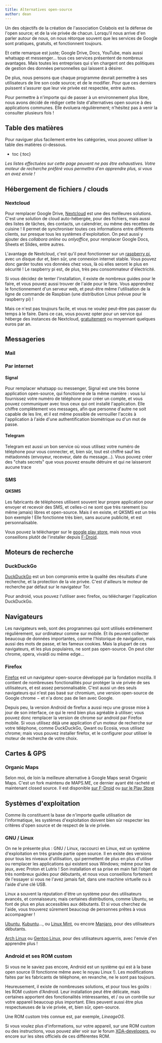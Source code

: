 ```yaml
---
title: Alternatives open-source
author: dean
---
```


Un des objectifs de la création de l'association Colabois est la défense de l'open source; et de la vie privée de chacun. Lorsqu'il nous arrive d'en parler autour de nous, on nous rétorque souvent que les services de Google sont pratiques, gratuits, et fonctionnent toujours.

Et cette remarque est juste; Google Drive, Docs, YouTube, mais aussi whatsapp et messenger... tous ces services présentent de nombreux avantages. Mais toutes les entreprises qui s'en chargent ont des politiques de gestion des données personnelles qui laissent à désirer.

De plus, nous pensons que chaque programme devrait permettre à ses utilisateurs de lire son code source; et de le modifier. Pour que ces derniers puissent s'assurer que leur vie privée est respectée, entre autres.

Pour permettre à n'importe qui de passer à un environnement plus libre, nous avons décidé de rédiger cette liste d'alternatives open source à des applications communes. Elle évoluera régulièrement; n'hésitez pas à venir la consulter plusieurs fois !

## Table des matières

Pour naviguer plus facilement entre les catégories, vous pouvez utiliser la table des matières ci-dessous.

* toc 
{:toc}

*Les listes effectuées sur cette page peuvent ne pas être exhaustives. Votre moteur de recherche préféré vous permettra d'en apprendre plus, si vous en avez envie !*

## Hébergement de fichiers / clouds

### Nextcloud

Pour remplacer Google Drive, [Nextcloud](https://nextcloud.com/) est une des meilleures solutions. C'est une solution de cloud auto-hébergée, pour des fichiers, mais aussi des listes de tâches, des contacts, un calendrier, ou même des recettes de cuisine ! Il permet de synchroniser toutes ces informations entre différents clients, sur presque tous les systèmes d'exploitation. On peut aussi y ajouter des *collabora online* ou *onlyoffice*, pour remplacer Google Docs, Sheets et Slides, entre autres.

L'avantage de Nextcloud, c'est qu'il peut fonctionner sur un [raspberry pi](https://www.raspberrypi.org/), avec un disque dur et, bien sûr, une connexion internet stable. Vous pouvez donc garder toutes vos données chez vous, là où elles seront le plus en sécurité ! Le raspberry pi est, de plus, très peu consommateur d'électricité.

Si vous décidez de tenter l'installation, il existe de nombreux guides pour le faire, et vous pouvez aussi trouver de l'aide pour le faire. Vous apprendrez le fonctionnement d'un serveur web, et peut-être même l'utilisation de la ligne de commande de Raspbian (une distribution Linux prévue pour le raspberry pi) !

Mais ce n'est pas toujours facile, et vous ne voulez peut-être pas passer du temps à le faire. Dans ce cas, vous pouvez opter pour un service qui héberge des instances de Nextcloud, [gratuitement](https://nextcloud.com/signup/) ou moyennant quelques euros par an.

## Messageries

### Mail

### Par internet

#### Signal

Pour remplacer whatsapp ou messenger, Signal est une très bonne application open-source, qui fonctionne de la même manière : vous lui fournissez votre numéro de téléphone pour créer un compte, et vous pouvez communiquer avec tous ceux qui ont installé l'application. Elle chiffre complètement vos messages, afin que personne d'autre ne soit capable de les lire, et il est même possible de verrouiller l'accès à l'application à l'aide d'une authentification biométrique ou d'un mot de passe.

#### Telegram

Telegram est aussi un bon service où vous utilisez votre numéro de téléphone pour vous connecter, et, bien sûr, tout est chiffré sauf les métadonnés (envoyeur, receveur, date du message...). Vous pouvez créer des "chats secrets" que vous pouvez ensuite détruire et qui ne laisseront aucune trace

### SMS

#### QKSMS

Les fabricants de téléphones utilisent souvent leur propre application pour envoyer et recevoir des SMS, et celles-ci ne sont que très rarement (ou même jamais) libres et open-source. Mais il en existe, et QKSMS est un très bon exemple ! Elle fonctionne très bien, sans aucune publicité, et est personnalisable.

Vous pouvez la télécharger sur le [google play store](https://play.google.com/store/apps/details?id=com.moez.QKSMS&hl=en_US&gl=US), mais nous vous conseillons plutôt de l'installer depuis [F-Droid](https://f-droid.org/en/packages/com.moez.QKSMS/).

## Moteurs de recherche

### DuckDuckGo

[DuckDuckGo](https://duckduckgo.com/) est un bon compromis entre la qualité des résultats d'une recherche, et la protection de la vie privée. C'est d'ailleurs le moteur de recherche par défaut sur le navigateur Tor. 

Pour android, vous pouvez l'utiliser avec firefox, ou télécharger l'application DuckDuckGo.

## Navigateurs

Les navigateurs web, sont des programmes qui sont utilisés extrêmement régulièrement, sur ordinateur comme sur mobile. Et ils peuvent collecter beaucoup de données importantes, comme l'historique de navigation, mais aussi des mots de passe, et les fameux cookies. Mais la plupart de ces navigateurs, et les plus populaires, ne sont pas open-source. On peut citer chrome, opera, vivaldi ou même edge...

### Firefox

[Firefox](https://www.mozilla.org/fr/firefox/new/) est un navigateur open-source développé par la fondation mozilla. Il contient de nombreuses fonctionalités pour protéger la vie privée de ses utilisateurs, et est assez personnalisable. C'est aussi un des seuls navigateurs qui n'est pas basé sur chromium, une version open-source de Google chrome − et n'a donc pas de lien avec Google.

Depuis peu, la version Android de firefox a aussi reçu une grosse mise à jour de son interface, ce qui le rend bien plus agréable à utiliser; vous pouvez donc remplacer la version de chrome sur android par Firefox mobile. Si vous utilisez déjà une application d'un moteur de recherche sur votre téléphone, comme DuckDuckGo, Qwant ou Ecosia, vous utilisez chrome; mais vous pouvez installer firefox, et le configurer pour utiliser le moteur de recherche de votre choix.

## Cartes & GPS

### Organic Maps

Selon moi, de loin la meilleure alternative à Google Maps serait Organic Maps. C'est un fork maintenu de MAPS.ME, ce dernier ayant été racheté et maintenant closed source. Il est disponible [sur F-Droid](https://f-droid.org/packages/app.organicmaps/) ou [sur le Play Store](https://play.google.com/store/apps/details?id=app.organicmaps)

## Systèmes d'exploitation

Comme ils constituent la base de n'importe quelle utilisation de l'informatique, les systèmes d'exploitation doivent bien sûr respecter les critères d'open source et de respect de la vie privée.

### GNU / Linux

On ne le présente plus : GNU / Linux, raccourci en Linux, est un système d'exploitation en très grande partie open source. Il en existe des versions pour tous les niveaux d'utilisation, qui permettent de plus en plus d'utiliser ou remplacer les applications qui existent sous Windows; même pour les jeux, avec Proton et Lutris ! Son installation et sa prise en main fait l'objet de très nombreux guides pour débutants, et nous vous conseillons fortement de l'essayer si vous ne l'avez jamais fait, dans une machine virtuelle ou à l'aide d'une clé USB.

Linux a souvent la réputation d'être un système pour des utilisateurs avancés, et connaisseurs; mais certaines distributions, comme Ubuntu, se font de plus en plus accessibles aux débutants. Et si vous cherchez de l'aide, vous trouverez sûrement beaucoup de personnes prêtes à vous accompagner !

[Ubuntu](https://ubuntu.com/), [Kubuntu](https://kubuntu.org/)..., ou [Linux Mint](https://linuxmint.com/), ou encore [Manjaro](https://manjaro.org/), pour des utilisateurs débutants.

[Arch Linux](https://archlinux.org/) ou [Gentoo Linux](https://www.gentoo.org/), pour des utilisateurs aguerris, avec l'envie d'en apprendre plus !

### Android et ses ROM custom

Si vous ne le saviez pas encore, Android est un système qui est à la base open source (Il fonctionne même avec le noyau Linux !). Les modifications faites par les fabricants de téléphone, en revanche, ne le sont pas toujours.

Heureusement, il existe de nombreuses solutions, et pour tous les goûts : les ROM custom d'Android. Leur installation peut être délicate, mais certaines apportent des fonctionalités intéressantes, et / ou un contrôle sur votre appareil beaucoup plus important. Elles peuvent aussi être plus respectueuses de la vie privée, et, bien sûr, open-source.

Une ROM custom très connue est, par exemple, *LineageOS*.

Si vous voulez plus d'informations, sur votre appareil, sur une ROM custom ou des instructions, vous pouvez aller voir sur le forum [XDA-developers](https://www.xda-developers.com/the-most-popular-custom-roms-on-xda/), ou encore sur les sites officiels de ces différentes ROM.
